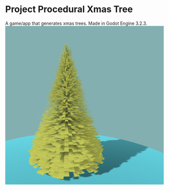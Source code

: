 # Project Procedural Xmas Tree
 A game/app that generates xmas trees. Made in Godot Engine 3.2.3.
![Icon](/Arts/Icon.png)
